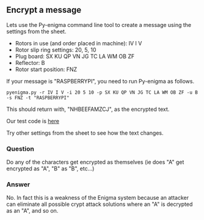 ## Encrypt a message

Lets use the Py-enigma command line tool to create a message using the settings from the sheet.

- Rotors in use (and order placed in machine): IV I V
- Rotor slip ring settings: 20, 5, 10
- Plug board: SX KU QP VN JG TC LA WM OB ZF
- Reflector: B
- Rotor start position: FNZ

If your message is "RASPBERRYPI", you need to run Py-enigma as follows.

    pyenigma.py -r IV I V -i 20 5 10 -p SX KU QP VN JG TC LA WM OB ZF -u B -s FNZ -t "RASPBERRYPI"

This should return with, "NHBEEFAMZCJ", as the encrypted text.

Our test code is [here](source/enigma_test.py)

Try other settings from the sheet to see how the text changes.

### Question
Do any of the characters get encrypted as themselves (ie does "A" get encrypted as "A", "B" as "B", etc...)

### Answer
No. In fact this is a weakness of the Enigma system because an attacker can eliminate all possible crypt attack solutions where an "A" is decrypted as an "A", and so on.
